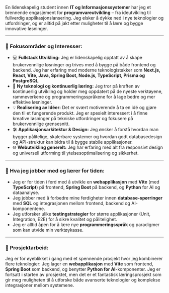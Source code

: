 
En lidenskapelig student innen **IT og Informasjonssystemer** har jeg et brennende engasjement for **programvareutvikling** – fra ideutvikling til fullverdig applikasjonslansering. Jeg elsker å dykke ned i nye teknologier og utfordringer, og er alltid på jakt etter muligheter til å lære og bygge innovative løsninger.

---

### 🎯 Fokusområder og Interesser:

*   💻 **Fullstack Utvikling:** Jeg er lidenskapelig opptatt av å skape brukervennlige løsninger og trives med å bygge på både frontend og backend. Jeg har erfaring med moderne teknologistakker som **Next.js, React, Vite, Java, Spring Boot, Node.js, TypeScript, Prisma og PostgreSQL**.
*   🚀 **Ny teknologi og kontinuerlig læring:** Jeg tror på kraften av kontinuerlig utvikling og holder meg oppdatert på de nyeste verktøyene, rammeverkene og programmeringsspråkene for å lage bedre og mer effektive løsninger.
*   💡 **Realisering av Idéer:** Det er svært motiverende å ta en idé og gjøre den til et fungerende produkt. Jeg er spesielt interessert i å finne kreative løsninger på tekniske utfordringer og fokusere på brukervennlige grensesnitt.
*   🛠️ **Applikasjonsarkitektur & Design:** Jeg ønsker å forstå hvordan man bygger pålitelige, skalerbare systemer og hvordan godt databasedesign og API-struktur kan bidra til å bygge stabile applikasjoner.
*   🌐 **Webutvikling generelt:** Jeg har erfaring med alt fra responsivt design og universell utforming til ytelsesoptimalisering og sikkerhet.

---

### 🌱 Hva jeg jobber med og lærer for tiden:

*   Jeg er for tiden i ferd med å utvikle en **webapplikasjon** med **Vite** (med **TypeScript**) på frontend, **Spring Boot** på backend, og **Python** for AI og dataanalyse.
*   Jeg jobber med å forbedre mine ferdigheter innen **database-spørringer** med **SQL** og integrasjonen mellom frontend, backend og AI-komponentene.
*   Jeg utforsker ulike **testingstrategier** for større applikasjoner (Unit, Integration, E2E) for å sikre kvalitet og pålitelighet.
*   Jeg er alltid åpen for å lære nye **programmeringsspråk** og paradigmer som kan utvide min verktøykasse.

---

### 🚧 Prosjektarbeid:

Jeg er for øyeblikket i gang med et spennende prosjekt hvor jeg kombinerer flere teknologier: Jeg lager en **webapplikasjon** med **Vite** som frontend, **Spring Boot** som backend, og benytter **Python for AI**-komponenter. Jeg er fortsatt i starten av prosjektet, men det er et fantastisk læringsprosjekt som gir meg muligheten til å utforske både avanserte teknologier og komplekse integrasjoner mellom systemene.

